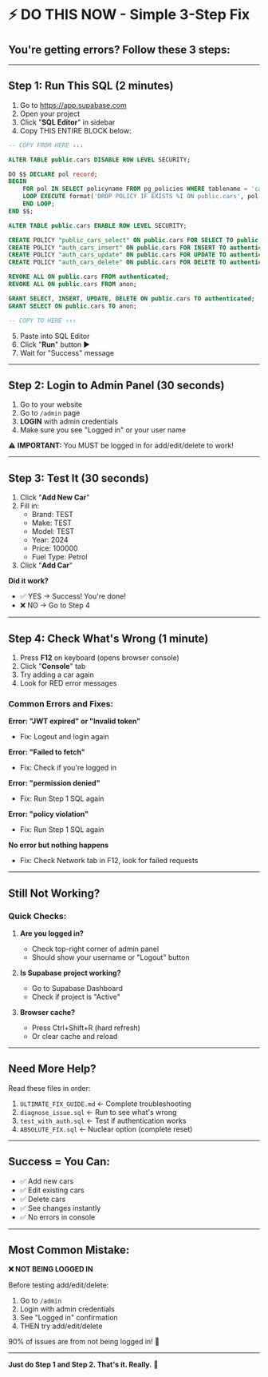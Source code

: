 # ⚡ DO THIS NOW - Simple 3-Step Fix

## You're getting errors? Follow these 3 steps:

---

## Step 1: Run This SQL (2 minutes)

1. Go to https://app.supabase.com
2. Open your project
3. Click "**SQL Editor**" in sidebar
4. Copy THIS ENTIRE BLOCK below:

```sql
-- COPY FROM HERE ↓↓↓

ALTER TABLE public.cars DISABLE ROW LEVEL SECURITY;

DO $$ DECLARE pol record;
BEGIN
    FOR pol IN SELECT policyname FROM pg_policies WHERE tablename = 'cars' AND schemaname = 'public'
    LOOP EXECUTE format('DROP POLICY IF EXISTS %I ON public.cars', pol.policyname);
    END LOOP;
END $$;

ALTER TABLE public.cars ENABLE ROW LEVEL SECURITY;

CREATE POLICY "public_cars_select" ON public.cars FOR SELECT TO public USING (true);
CREATE POLICY "auth_cars_insert" ON public.cars FOR INSERT TO authenticated WITH CHECK (true);
CREATE POLICY "auth_cars_update" ON public.cars FOR UPDATE TO authenticated USING (true) WITH CHECK (true);
CREATE POLICY "auth_cars_delete" ON public.cars FOR DELETE TO authenticated USING (true);

REVOKE ALL ON public.cars FROM authenticated;
REVOKE ALL ON public.cars FROM anon;

GRANT SELECT, INSERT, UPDATE, DELETE ON public.cars TO authenticated;
GRANT SELECT ON public.cars TO anon;

-- COPY TO HERE ↑↑↑
```

5. Paste into SQL Editor
6. Click "**Run**" button ▶️
7. Wait for "Success" message

---

## Step 2: Login to Admin Panel (30 seconds)

1. Go to your website
2. Go to `/admin` page
3. **LOGIN** with admin credentials
4. Make sure you see "Logged in" or your user name

⚠️ **IMPORTANT:** You MUST be logged in for add/edit/delete to work!

---

## Step 3: Test It (30 seconds)

1. Click "**Add New Car**"
2. Fill in:
   - Brand: TEST
   - Make: TEST
   - Model: TEST
   - Year: 2024
   - Price: 100000
   - Fuel Type: Petrol
3. Click "**Add Car**"

**Did it work?**
- ✅ YES → Success! You're done!
- ❌ NO → Go to Step 4

---

## Step 4: Check What's Wrong (1 minute)

1. Press **F12** on keyboard (opens browser console)
2. Click "**Console**" tab
3. Try adding a car again
4. Look for RED error messages

### Common Errors and Fixes:

**Error: "JWT expired" or "Invalid token"**
- Fix: Logout and login again

**Error: "Failed to fetch"**
- Fix: Check if you're logged in

**Error: "permission denied"**
- Fix: Run Step 1 SQL again

**Error: "policy violation"**
- Fix: Run Step 1 SQL again

**No error but nothing happens**
- Fix: Check Network tab in F12, look for failed requests

---

## Still Not Working?

### Quick Checks:

1. **Are you logged in?**
   - Check top-right corner of admin panel
   - Should show your username or "Logout" button

2. **Is Supabase project working?**
   - Go to Supabase Dashboard
   - Check if project is "Active"

3. **Browser cache?**
   - Press Ctrl+Shift+R (hard refresh)
   - Or clear cache and reload

---

## Need More Help?

Read these files in order:

1. `ULTIMATE_FIX_GUIDE.md` ← Complete troubleshooting
2. `diagnose_issue.sql` ← Run to see what's wrong
3. `test_with_auth.sql` ← Test if authentication works
4. `ABSOLUTE_FIX.sql` ← Nuclear option (complete reset)

---

## Success = You Can:

- ✅ Add new cars
- ✅ Edit existing cars  
- ✅ Delete cars
- ✅ See changes instantly
- ✅ No errors in console

---

## Most Common Mistake:

**❌ NOT BEING LOGGED IN**

Before testing add/edit/delete:
1. Go to `/admin`
2. Login with admin credentials
3. See "Logged in" confirmation
4. THEN try add/edit/delete

90% of issues are from not being logged in! 🔐

---

**Just do Step 1 and Step 2. That's it. Really.** 🚀
